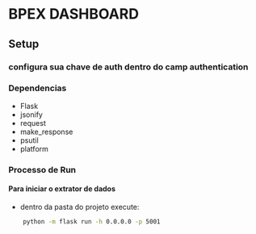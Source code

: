 # BPEX DASHBOARD

## Setup

### configura sua chave de auth dentro do camp authentication

### Dependencias
- Flask
- jsonify
- request
- make_response
- psutil
- platform

### Processo de Run

#### Para iniciar o extrator de dados

- dentro da pasta do projeto execute:

```bash
    python -m flask run -h 0.0.0.0 -p 5001
```
